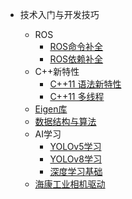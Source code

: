 
- 技术入门与开发技巧
  
  - ROS
    - [ROS命令补全](ROS_command_completion.md)
    - [ROS依赖补全](rosdep.md)
  - C++新特性
    - [C++11 语法新特性](C++11_grammar.md)
    - [C++11 多线程](C++_multi_threading.md)
  - [Eigen库](Eigen.md)
  - [数据结构与算法](Data_Structures_and_Algorithms.md)
  - AI学习
    - [YOLOv5学习](yolov5_learning.md)
    - [YOLOv8学习](yolov8_learning.md)
    - [深度学习基础](Fundamentals_of_Deep_Learning.md)
  - [海康工业相机驱动](hik_driver.md)

